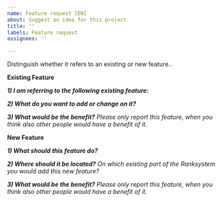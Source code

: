```yaml
---
name: Feature request [EN]
about: Suggest an idea for this project
title: ''
labels: Feature request
assignees: ''

---
```


Distinguish whether it refers to an existing or new feature..
 
**Existing Feature**
 
***1) I am referring to the following existing feature:***
 
***2) What do you want to add or change on it?***
 
***3) What would be the benefit?***
_Please only report this feature, when you think also other people would have a benefit of it._
 
**New Feature**
 
***1) What should this feature do?***
 
***2) Where should it be located?***
_On which existing part of the Ranksystem you would add this new feature?_
 
***3) What would be the benefit?***
_Please only report this feature, when you think also other people would have a benefit of it._
